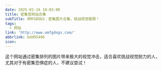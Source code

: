 ```yaml
---
date: 2025-02-16 18:03:08
title: 密集型网站合集
subTitle: OMFGDOGS：密集图片合集，挑战视觉极限！
tags:
  - 网站
link: 'http://www.omfgdogs.com/'
abbrlink: bdd95496
icon:
---
```


这个网站通过密集排列的图片带来极大的视觉冲击，适合喜欢挑战视觉耐力的人，尤其对于有密集恐惧症的人，不建议尝试！